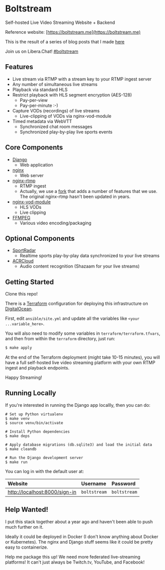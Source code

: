 # Boltstream
Self-hosted Live Video Streaming Website + Backend

Reference website: [https://boltstream.me](https://boltstream.me)

This is the result of a series of blog posts that I made [here](https://benwilber.github.io/nginx/rtmp/live/video/streaming/2018/03/25/building-a-live-video-streaming-website-part-1-start-streaming.html)

Join us on Libera.Chat!  [#boltstream](https://web.libera.chat/#boltstream)

## Features

* Live stream via RTMP with a stream key to your RTMP ingest server
* Any number of simultaneous live streams
* Playback via standard HLS
* Restrict playback with HLS segment encryption (AES-128)
	* Pay-per-view
	* Pay-per-minute :-)
* Capture VODs (recordings) of live streams
	* Live-clipping of VODs via nginx-vod-module
* Timed metadata via WebVTT
	* Synchronized chat room messages
	* Synchronized play-by-play live sports events


## Core Components

* [Django](https://www.djangoproject.com/)
	* Web application
* [nginx](https://nginx.org/)
	* Web server
* [nginx-rtmp](https://github.com/arut/nginx-rtmp-module)
	* RTMP ingest
	* Actually, we use a [fork](https://github.com/sergey-dryabzhinsky/nginx-rtmp-module) that adds a number of features that we use.  The original nginx-rtmp hasn't been updated in years.
* [nginx-vod-module](https://github.com/kaltura/nginx-vod-module)
	* HLS VODs
	* Live clipping
* [FFMPEG](https://ffmpeg.org/)
	* Various video encoding/packaging

## Optional Components

* [SportRadar](https://www.sportradar.com/)
	* Realtime sports play-by-play data synchronized to your live streams
* [ACRCloud](https://www.acrcloud.com/)
	* Audio content recognition (Shazaam for your live streams)

	
## Getting Started

Clone this repo!

There is a [Terraform](https://terraform.io/) configuration for deploying this infrastructure on [DigitalOcean](https://www.digitalocean.com/).

First, edit `ansible/site.yml` and update all the variables like `<your ...variable_here>`.

You will also need to modify some variables in `terraform/terraform.tfvars`, and then from within the `terraform` directory, just run:

```bash
$ make apply
```

At the end of the Terraform deployment (might take 10-15 minutes), you will have a full self-hosted live video streaming platform with your own RTMP ingest and playback endpoints.

Happy Streaming!

## Running Locally

If you're interested in running the Django app locallly, then you can do:

```shell
# Set up Python virtualenv
$ make venv
$ source venv/bin/activate

# Install Python dependencies
$ make deps

# Apply database migrations (db.sqlite3) and load the initial data
$ make cleandb

# Run the Django development server
$ make run
```

You can log in with the default user at:

Website|Username|Password
:--|:--|:--
[http://localhost:8000/sign-in](http://localhost:8000/sign-in)|`boltstream`|`boltstream`


## Help Wanted!

I put this stack together about a year ago and haven't been able to push much further on it.

Ideally it could be deployed in Docker (I don't know anything about Docker or Kubernetes).  The nginx and Django stuff seems like it could be pretty easy to containerize.

Help me package this up!  We need more federated live-streaming platforms!  It can't just always be Twitch.tv, YouTube, and Facebook!